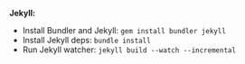 **Jekyll:**

* Install Bundler and Jekyll: `gem install bundler jekyll`
* Install Jekyll deps: `bundle install`
* Run Jekyll watcher: `jekyll build --watch --incremental`